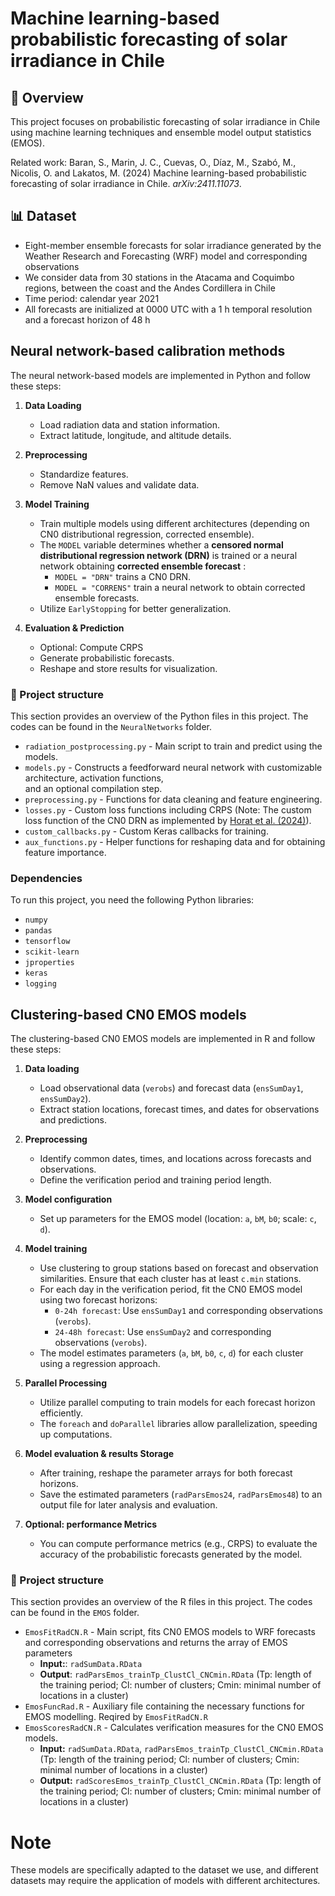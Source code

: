 # Machine learning-based probabilistic forecasting of solar irradiance in Chile

## 📌 Overview
This project focuses on probabilistic forecasting of solar irradiance in Chile using machine learning techniques and ensemble model output statistics (EMOS).

Related work: Baran, S., Marin, J. C., Cuevas, O., Díaz, M., Szabó, M., Nicolis, O. and Lakatos, M. (2024) Machine learning-based probabilistic forecasting of solar irradiance in Chile. *arXiv:2411.11073*.

## 📊 Dataset
- Eight-member ensemble forecasts for solar irradiance generated by the Weather Research and Forecasting (WRF) model and corresponding observations
- We consider data from 30 stations in the Atacama and Coquimbo regions, between the coast and the Andes Cordillera in Chile
- Time period: calendar year 2021
- All forecasts are initialized at 0000 UTC with a 1 h temporal resolution and a forecast horizon of 48 h

## Neural network-based calibration methods
The neural network-based models are implemented in Python and follow these steps:

1. **Data Loading**
   - Load radiation data and station information.
   - Extract latitude, longitude, and altitude details.

2. **Preprocessing**
   - Standardize features.
   - Remove NaN values and validate data.

3. **Model Training**
   - Train multiple models using different architectures (depending on CN0 distributional regression, corrected ensemble).
   - The `MODEL` variable determines whether a **censored normal distributional regression network (DRN)** is trained or a neural network obtaining **corrected ensemble forecast** :
     - `MODEL = "DRN"` trains a CN0 DRN.
     - `MODEL = "CORRENS"` train a neural network to obtain corrected ensemble forecasts.
   - Utilize `EarlyStopping` for better generalization.

4. **Evaluation & Prediction**
   - Optional: Compute CRPS
   - Generate probabilistic forecasts.
   - Reshape and store results for visualization.

### 📂 Project structure
This section provides an overview of the Python files in this project.
The codes can be found in the `NeuralNetworks` folder.

- `radiation_postprocessing.py` - Main script to train and predict using the models.
- `models.py` - Constructs a feedforward neural network with customizable architecture, activation functions,  
and an optional compilation step.
- `preprocessing.py` - Functions for data cleaning and feature engineering.
- `losses.py` - Custom loss functions including CRPS (Note: The custom loss function of the CN0 DRN as implemented by [Horat et al. (2024)](https://github.com/HoratN/pp-modelchain?tab=readme-ov-file)).
- `custom_callbacks.py` - Custom Keras callbacks for training.
- `aux_functions.py` - Helper functions for reshaping data and for obtaining feature importance.

###  Dependencies
To run this project, you need the following Python libraries:

- `numpy` 
- `pandas` 
- `tensorflow` 
- `scikit-learn` 
- `jproperties` 
- `keras` 
- `logging` 

## Clustering-based CN0 EMOS models

The clustering-based CN0 EMOS models are implemented in R and follow these steps:

1. **Data loading**
   - Load observational data (`verobs`) and forecast data (`ensSumDay1`, `ensSumDay2`).
   - Extract station locations, forecast times, and dates for observations and predictions.

2. **Preprocessing**
   - Identify common dates, times, and locations across forecasts and observations.
   - Define the verification period and training period length.

3. **Model configuration**
   - Set up parameters for the EMOS model (location: `a`, `bM`, `b0`; scale: `c`, `d`).

4. **Model training**
   - Use clustering to group stations based on forecast and observation similarities. Ensure that each cluster has at least `c.min` stations.
   - For each day in the verification period, fit the CN0 EMOS model using two forecast horizons:
     - `0-24h forecast`: Use `ensSumDay1` and corresponding observations (`verobs`).
     - `24-48h forecast`: Use `ensSumDay2` and corresponding observations (`verobs`).
   - The model estimates parameters (`a`, `bM`, `b0`, `c`, `d`) for each cluster using a regression approach.

5. **Parallel Processing**
   - Utilize parallel computing to train models for each forecast horizon efficiently.
   - The `foreach` and `doParallel` libraries allow parallelization, speeding up computations.

6. **Model evaluation & results Storage**
   - After training, reshape the parameter arrays for both forecast horizons.
   - Save the estimated parameters (`radParsEmos24`, `radParsEmos48`) to an output file for later analysis and evaluation.

7. **Optional: performance Metrics**
   - You can compute performance metrics (e.g., CRPS) to evaluate the accuracy of the probabilistic forecasts generated by the model.

### 📂 Project structure
This section provides an overview of the R files in this project.
The codes can be found in the `EMOS` folder.

- `EmosFitRadCN.R` - Main script, fits CN0 EMOS models to WRF forecasts and corresponding observations and returns the array of EMOS parameters
  -  **Input:**:  `radSumData.RData`
  -  **Output**: `radParsEmos_trainTp_ClustCl_CNCmin.RData` (Tp: length of the training period; Cl: number of clusters; Cmin: minimal number of locations in a cluster)
- `EmosFuncRad.R` - Auxiliary file containing the necessary functions for EMOS modelling. Reqired by `EmosFitRadCN.R`
- `EmosScoresRadCN.R` - Calculates verification measures for the CN0 EMOS models.
  -  **Input:** `radSumData.RData`, `radParsEmos_trainTp_ClustCl_CNCmin.RData` (Tp: length of the training period; Cl: number of clusters; Cmin: minimal number of locations in a cluster)
  -  **Output:** `radScoresEmos_trainTp_ClustCl_CNCmin.RData` (Tp: length of the training period; Cl: number of clusters; Cmin: minimal number of locations in a cluster)

# Note

These models are specifically adapted to the dataset we use, and different datasets may require the application of models with different architectures.
